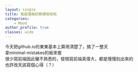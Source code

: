 ```yaml
---
layout: single
title: 寫部落格好麻煩哈哈哈
categories:
    - Mood
author_profile: true
classes: wide
---
```


今天把github.io的東東基本上算用清楚了，搞了一整天  
拿minimal-mistakes的板來套    
很少寫前端因此蠻不熟悉的，發現寫前端真偉大，都是慢慢刻出來的  
也許改天該寫個心得（？）  